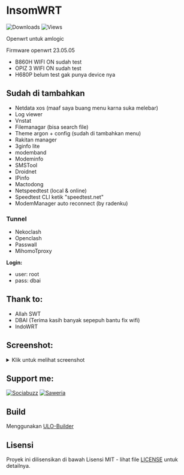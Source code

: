 # InsomWRT
![Downloads](https://img.shields.io/github/downloads/bobbyunknown/InsomWRT/total.svg)
![Views](https://komarev.com/ghpvc/?username=bobbyunknown&repo=InsomWRT)

Openwrt untuk amlogic

Firmware openwrt 23.05.05
- B860H WIFI ON sudah test
- OPIZ 3 WIFI ON sudah test
- H680P belum test gak punya device nya

## Sudah di tambahkan

- Netdata xos (maaf saya buang menu karna suka melebar)
- Log viewer
- Vnstat
- Filemanagar (bisa search file)
- Theme argon + config (sudah di tambahkan menu)
- Rakitan manager
- 3ginfo lite
- modemband
- Modeminfo
- SMSTool
- Droidnet
- IPinfo
- Mactodong
- Netspeedtest (local & online)
- Speedtest CLI ketik "speedtest.net"
- ModemManager auto reconnect (by radenku)

### Tunnel
- Nekoclash
- Openclash
- Passwall
- MihomoTproxy

**Login:**
- user: root
- pass: dbai

## Thank to:
- Allah SWT
- DBAI (Terima kasih banyak sepepuh bantu fix wifi)
- IndoWRT

## Screenshot:
<details>
<summary>Klik untuk melihat screenshot</summary>

![screenshot 1](img/Snag_b3a08e.png)
![screenshot 2](img/Snag_b3a0ec.png)
![screenshot 3](img/Snag_b3a15a.png)
![screenshot 4](img/Snag_b3a254.png)
![screenshot 5](img/Snag_b3a2f0.png)
![screenshot 6](img/Snag_b3a36d.png)
![screenshot 7](img/Snag_b3a409.png)

</details>

## Support me:

[![Sociabuzz](https://img.shields.io/badge/Sociabuzz-1DA1F2?style=for-the-badge&logo=sociabuzz&logoColor=white)](https://sociabuzz.com/bobbyunknown/tribe)
[![Saweria](https://img.shields.io/badge/Saweria-FFA500?style=for-the-badge&logo=saweria&logoColor=white)](https://saweria.co/bobbyunknown)

## Build
Menggunakan [ULO-Builder](https://github.com/armarchindo/ULO-Builder)
## Lisensi

Proyek ini dilisensikan di bawah Lisensi MIT - lihat file [LICENSE](LICENSE) untuk detailnya.
